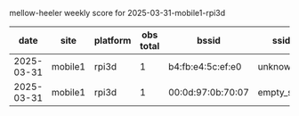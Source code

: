 mellow-heeler weekly score for 2025-03-31-mobile1-rpi3d

|date|site|platform|obs total|bssid|ssid|lat|lng|
|--|--|--|--|--|--|--|--|
|2025-03-31|mobile1|rpi3d|1|b4:fb:e4:5c:ef:e0|unknown|39.194805|-122.17214|
|2025-03-31|mobile1|rpi3d|1|00:0d:97:0b:70:07|empty_ssid|39.194805|-122.17214|

